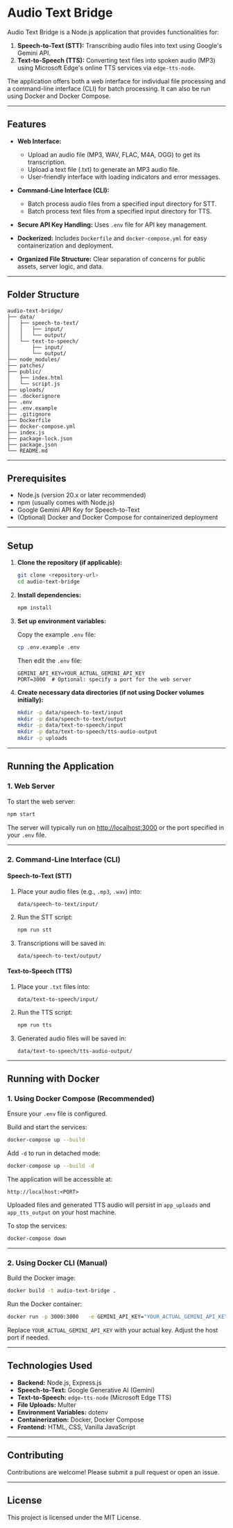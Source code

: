 # Audio Text Bridge

Audio Text Bridge is a Node.js application that provides functionalities for:

1. **Speech-to-Text (STT):** Transcribing audio files into text using Google's Gemini API.  
2. **Text-to-Speech (TTS):** Converting text files into spoken audio (MP3) using Microsoft Edge's online TTS services via `edge-tts-node`.

The application offers both a web interface for individual file processing and a command-line interface (CLI) for batch processing. It can also be run using Docker and Docker Compose.

---

## Features

- **Web Interface:**
  - Upload an audio file (MP3, WAV, FLAC, M4A, OGG) to get its transcription.
  - Upload a text file (.txt) to generate an MP3 audio file.
  - User-friendly interface with loading indicators and error messages.

- **Command-Line Interface (CLI):**
  - Batch process audio files from a specified input directory for STT.
  - Batch process text files from a specified input directory for TTS.

- **Secure API Key Handling:** Uses `.env` file for API key management.

- **Dockerized:** Includes `Dockerfile` and `docker-compose.yml` for easy containerization and deployment.

- **Organized File Structure:** Clear separation of concerns for public assets, server logic, and data.

---

## Folder Structure

```
audio-text-bridge/
├── data/
│   ├── speech-to-text/
│   │   ├── input/
│   │   └── output/
│   └── text-to-speech/
│       ├── input/
│       └── output/
├── node_modules/
├── patches/
├── public/
│   ├── index.html
│   └── script.js
├── uploads/
├── .dockerignore
├── .env
├── .env.example
├── .gitignore
├── Dockerfile
├── docker-compose.yml
├── index.js
├── package-lock.json
├── package.json
└── README.md
```

---

## Prerequisites

- Node.js (version 20.x or later recommended)
- npm (usually comes with Node.js)
- Google Gemini API Key for Speech-to-Text
- (Optional) Docker and Docker Compose for containerized deployment

---

## Setup

1. **Clone the repository (if applicable):**

    ```bash
    git clone <repository-url>
    cd audio-text-bridge
    ```

2. **Install dependencies:**

    ```bash
    npm install
    ```

3. **Set up environment variables:**

    Copy the example `.env` file:

    ```bash
    cp .env.example .env
    ```

    Then edit the `.env` file:

    ```env
    GEMINI_API_KEY=YOUR_ACTUAL_GEMINI_API_KEY
    PORT=3000  # Optional: specify a port for the web server
    ```

4. **Create necessary data directories (if not using Docker volumes initially):**

    ```bash
    mkdir -p data/speech-to-text/input
    mkdir -p data/speech-to-text/output
    mkdir -p data/text-to-speech/input
    mkdir -p data/text-to-speech/tts-audio-output
    mkdir -p uploads
    ```

---

## Running the Application

### 1. Web Server

To start the web server:

```bash
npm start
```

The server will typically run on [http://localhost:3000](http://localhost:3000) or the port specified in your `.env` file.

---

### 2. Command-Line Interface (CLI)

#### Speech-to-Text (STT)

1. Place your audio files (e.g., `.mp3`, `.wav`) into:

    ```
    data/speech-to-text/input/
    ```

2. Run the STT script:

    ```bash
    npm run stt
    ```

3. Transcriptions will be saved in:

    ```
    data/speech-to-text/output/
    ```

#### Text-to-Speech (TTS)

1. Place your `.txt` files into:

    ```
    data/text-to-speech/input/
    ```

2. Run the TTS script:

    ```bash
    npm run tts
    ```

3. Generated audio files will be saved in:

    ```
    data/text-to-speech/tts-audio-output/
    ```

---

## Running with Docker

### 1. Using Docker Compose (Recommended)

Ensure your `.env` file is configured.

Build and start the services:

```bash
docker-compose up --build
```

Add `-d` to run in detached mode:

```bash
docker-compose up --build -d
```

The application will be accessible at:

```
http://localhost:<PORT>
```

Uploaded files and generated TTS audio will persist in `app_uploads` and `app_tts_output` on your host machine.

To stop the services:

```bash
docker-compose down
```

---

### 2. Using Docker CLI (Manual)

Build the Docker image:

```bash
docker build -t audio-text-bridge .
```

Run the Docker container:

```bash
docker run -p 3000:3000   -e GEMINI_API_KEY="YOUR_ACTUAL_GEMINI_API_KEY"   -e PORT=3000   -v ./app_uploads:/usr/src/app/uploads   -v ./app_tts_output:/usr/src/app/data/text-to-speech/tts-audio-output   --name my-audio-app   audio-text-bridge
```

Replace `YOUR_ACTUAL_GEMINI_API_KEY` with your actual key. Adjust the host port if needed.

---

## Technologies Used

- **Backend:** Node.js, Express.js  
- **Speech-to-Text:** Google Generative AI (Gemini)  
- **Text-to-Speech:** `edge-tts-node` (Microsoft Edge TTS)  
- **File Uploads:** Multer  
- **Environment Variables:** dotenv  
- **Containerization:** Docker, Docker Compose  
- **Frontend:** HTML, CSS, Vanilla JavaScript  

---

## Contributing

Contributions are welcome! Please submit a pull request or open an issue.

---

## License

This project is licensed under the MIT License.